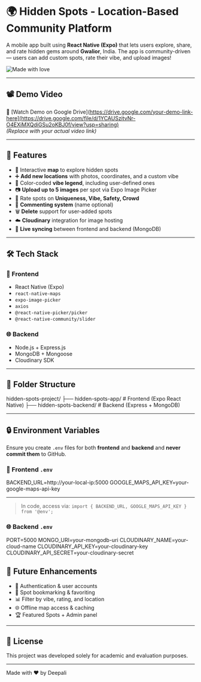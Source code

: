 # 🌍 Hidden Spots - Location-Based Community Platform

A mobile app built using **React Native (Expo)** that lets users explore, share, and rate hidden gems around **Gwalior**, India. The app is community-driven — users can add custom spots, rate their vibe, and upload images!

<p align="left">
  <img alt="Made with love" src="https://img.shields.io/badge/Made%20with-%E2%9D%A4-red">
</p>

---

## 📽️ Demo Video

📎 [Watch Demo on Google Drive](https://drive.google.com/your-demo-link-here](https://drive.google.com/file/d/1YCAUSzitvNr-O4EXiMXQdiGSu2oKBJ0f/view?usp=sharing)  
*(Replace with your actual video link)*

---

## 🚀 Features

- 📍 Interactive **map** to explore hidden spots
- ➕ **Add new locations** with photos, coordinates, and a custom vibe
- 🌈 Color-coded **vibe legend**, including user-defined ones
- 📷 **Upload up to 5 images** per spot via Expo Image Picker
- 🌟 Rate spots on **Uniqueness, Vibe, Safety, Crowd**
- 💬 **Commenting system** (name optional)
- 🗑️ **Delete** support for user-added spots
- ☁️ **Cloudinary** integration for image hosting
- 🔄 **Live syncing** between frontend and backend (MongoDB)

---

## 🛠️ Tech Stack

### 📱 Frontend

- React Native (Expo)
- `react-native-maps`
- `expo-image-picker`
- `axios`
- `@react-native-picker/picker`
- `@react-native-community/slider`

### 🌐 Backend

- Node.js + Express.js
- MongoDB + Mongoose
- Cloudinary SDK

---

## 📂 Folder Structure

hidden-spots-project/
├── hidden-spots-app/ # Frontend (Expo React Native)
├── hidden-spots-backend/ # Backend (Express + MongoDB)


---

## 🔒 Environment Variables

Ensure you create `.env` files for both **frontend** and **backend** and **never commit them** to GitHub.

### 📱 Frontend `.env`

BACKEND_URL=http://your-local-ip:5000
GOOGLE_MAPS_API_KEY=your-google-maps-api-key

---


> In code, access via: `import { BACKEND_URL, GOOGLE_MAPS_API_KEY } from '@env';`

### 🌐 Backend `.env`

PORT=5000
MONGO_URI=your-mongodb-uri
CLOUDINARY_NAME=your-cloud-name
CLOUDINARY_API_KEY=your-cloudinary-key
CLOUDINARY_API_SECRET=your-cloudinary-secret

## 🧠 Future Enhancements

- 🔐 Authentication & user accounts  
- 🔖 Spot bookmarking & favoriting  
- 📊 Filter by vibe, rating, and location  
- 🌐 Offline map access & caching  
- 🏆 Featured Spots + Admin panel  

---

## 📄 License

This project was developed solely for academic and evaluation purposes.

---

Made with ❤️ by Deepali
